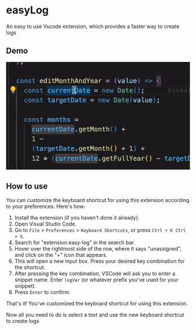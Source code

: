 # easyLog

An easy to use Vscode extension, which provides a faster way to create logs

## Demo

![demo](demo.gif)

## How to use

You can customize the keyboard shortcut for using this extension according to your preferences. Here's how:

1. Install the extension (if you haven't done it already).
2. Open Visual Studio Code.
3. Go to `File` > `Preferences` > `Keyboard Shortcuts`, or press `Ctrl + K Ctrl + S`.
4. Search for "extension.easy-log" in the search bar.
5. Hover over the rightmost side of the row, where it says "unassigned", and click on the "+" icon that appears.
6. This will open a new input box. Press your desired key combination for the shortcut.
7. After pressing the key combination, VSCode will ask you to enter a snippet name. Enter `logVar` (or whatever prefix you've used for your snippet).
8. Press `Enter` to confirm.

That's it! You've customized the keyboard shortcut for using this extension.

Now all you need to do is select a text and use the new keyboard shortcut to create logs

